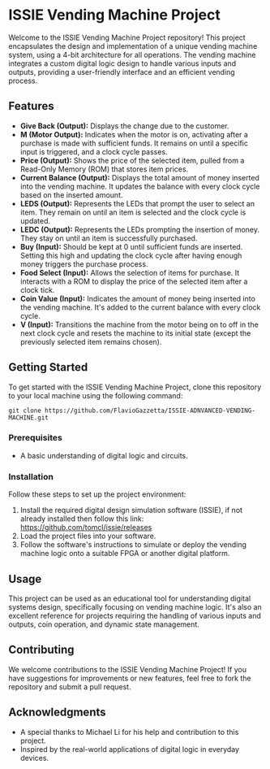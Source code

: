 
# ISSIE Vending Machine Project

Welcome to the ISSIE Vending Machine Project repository! This project encapsulates the design and implementation of a unique vending machine system, using a 4-bit architecture for all operations. The vending machine integrates a custom digital logic design to handle various inputs and outputs, providing a user-friendly interface and an efficient vending process.

## Features

- **Give Back (Output):** Displays the change due to the customer.
- **M (Motor Output):** Indicates when the motor is on, activating after a purchase is made with sufficient funds. It remains on until a specific input is triggered, and a clock cycle passes.
- **Price (Output):** Shows the price of the selected item, pulled from a Read-Only Memory (ROM) that stores item prices.
- **Current Balance (Output):** Displays the total amount of money inserted into the vending machine. It updates the balance with every clock cycle based on the inserted amount.
- **LEDS (Output):** Represents the LEDs that prompt the user to select an item. They remain on until an item is selected and the clock cycle is updated.
- **LEDC (Output):** Represents the LEDs prompting the insertion of money. They stay on until an item is successfully purchased.
- **Buy (Input):** Should be kept at 0 until sufficient funds are inserted. Setting this high and updating the clock cycle after having enough money triggers the purchase process.
- **Food Select (Input):** Allows the selection of items for purchase. It interacts with a ROM to display the price of the selected item after a clock tick.
- **Coin Value (Input):** Indicates the amount of money being inserted into the vending machine. It's added to the current balance with every clock cycle.
- **V (Input):** Transitions the machine from the motor being on to off in the next clock cycle and resets the machine to its initial state (except the previously selected item remains chosen).

## Getting Started

To get started with the ISSIE Vending Machine Project, clone this repository to your local machine using the following command:

```
git clone https://github.com/FlavioGazzetta/ISSIE-ADNVANCED-VENDING-MACHINE.git
```

### Prerequisites

- A basic understanding of digital logic and circuits.

### Installation

Follow these steps to set up the project environment:

1. Install the required digital design simulation software (ISSIE), if not already installed then follow this link: https://github.com/tomcl/issie/releases
2. Load the project files into your software.
3. Follow the software's instructions to simulate or deploy the vending machine logic onto a suitable FPGA or another digital platform.

## Usage

This project can be used as an educational tool for understanding digital systems design, specifically focusing on vending machine logic. It's also an excellent reference for projects requiring the handling of various inputs and outputs, coin operation, and dynamic state management.

## Contributing

We welcome contributions to the ISSIE Vending Machine Project! If you have suggestions for improvements or new features, feel free to fork the repository and submit a pull request.

## Acknowledgments

- A special thanks to Michael Li for his help and contribution to this project.
- Inspired by the real-world applications of digital logic in everyday devices.
